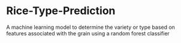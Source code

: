 # Rice-Type-Prediction

A machine learning model to determine the variety or type based on
features associated with the grain using a random forest classifier

